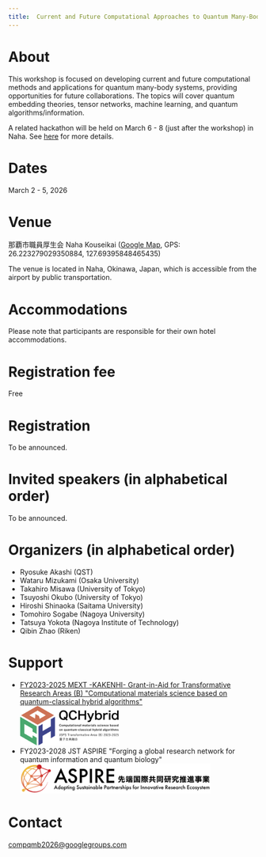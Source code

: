 ```yaml
---
title:  Current and Future Computational Approaches to Quantum Many-Body Systems 2026 (CompQMB2026)
---
```


# About
This workshop is focused on developing current and future computational methods and applications for quantum many-body systems, providing opportunities for future collaborations. The topics will cover quantum embedding theories, tensor networks, machine learning, and quantum algorithms/information.

A related hackathon will be held on March 6 - 8 (just after the workshop) in Naha. See [here](https://qc-hybrid.github.io/hackathon_in_okinawa_2026) for more details.

# Dates 
March 2 - 5, 2026

<!--
# Booklet
[PDF](/assets/booklet.pdf)

# Program
* [Scientific program](/assets/program.pdf)
* [Titles and abstracts of invited talks](invitedtalks.html)
* [Self-organized hands-on session](self-organized-hands-on.html): 15:10-18:00, September 27th


# Poster presentation
[Poster list](/assets/posters.pdf)
* The board size will be 164Hx113Wcm.
* Each presenter will have 1 minute to deliver their flash talk.
-->

# Venue
那覇市職員厚生会 Naha Kouseikai ([Google Map](https://maps.app.goo.gl/MRRnJZMSgkmPLGAv7), GPS: 26.223279029350884, 127.69395848465435)

The venue is located in Naha, Okinawa, Japan, which is accessible from the airport by public transportation.

# Accommodations

Please note that participants are responsible for their own hotel accommodations. 

<!--
We will provide hotel rooms for invited speakers. Other attendees may arrange their own hotel accommodations or reserve rooms in [Kashiwa Guest House](https://www.issp.u-tokyo.ac.jp/maincontents/accommodation_en.html) directly via their reservation system. Reservations for the guest house will start 3 months before the stay date. A detailed instruction is available [here](guesthouse.html).
-->

# Registration fee
Free

# Registration
To be announced.

# Invited speakers (in alphabetical order)
To be announced.

# Organizers (in alphabetical order)
* Ryosuke Akashi (QST)
* Wataru Mizukami (Osaka University)
* Takahiro Misawa (University of Tokyo)
* Tsuyoshi Okubo (University of Tokyo)
* Hiroshi Shinaoka (Saitama University)
* Tomohiro Sogabe (Nagoya University)
* Tatsuya Yokota (Nagoya Institute of Technology)
* Qibin Zhao (Riken)

# Support
* [FY2023-2025 MEXT -KAKENHI- Grant-in-Aid for Transformative Research Areas (B) "Computational materials science based on quantum-classical hybrid algorithms"](https://qc-hybrid.github.io)<br><img src="./QCHybrid-logo-RGB02.png" alt="JSPS QC Hybrid" style="height: 80px;"/>
* FY2023-2028 JST ASPIRE "Forging a global research network for quantum information and quantum biology"<br><img src="./aspire_h_logo.png" alt="ASPIRE" style="height: 60px;"/>

# Contact
[compqmb2026@googlegroups.com](mailto:compqmb2026@googlegroups.com)
